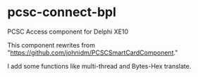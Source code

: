 # pcsc-connect-bpl
PCSC Access component for Delphi XE10

This component rewrites from "https://github.com/johnidm/PCSCSmartCardComponent."

I add some functions like multi-thread and Bytes-Hex translate.
